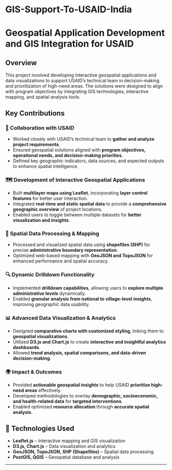 # GIS-Support-To-USAID-India

# Geospatial Application Development and GIS Integration for USAID  

## Overview  
This project involved developing interactive geospatial applications and data visualizations to support USAID’s technical team in decision-making and prioritization of high-need areas. The solutions were designed to align with program objectives by integrating GIS technologies, interactive mapping, and spatial analysis tools.

## Key Contributions  

### 📌 Collaboration with USAID  
- Worked closely with USAID’s technical team to **gather and analyze project requirements**.  
- Ensured geospatial solutions aligned with **program objectives, operational needs, and decision-making priorities**.  
- Defined key geographic indicators, data sources, and expected outputs to enhance spatial intelligence.  

### 🗺️ Development of Interactive Geospatial Applications  
- Built **multilayer maps using Leaflet**, incorporating **layer control features** for better user interaction.  
- Integrated **real-time and static spatial data** to provide a **comprehensive geographic overview** of project locations.  
- Enabled users to toggle between multiple datasets for **better visualization and insights**.  

### 📍 Spatial Data Processing & Mapping  
- Processed and visualized spatial data using **shapefiles (SHP)** for precise **administrative boundary representation**.  
- Optimized web-based mapping with **GeoJSON and TopoJSON** for enhanced performance and spatial accuracy.  

### 🔍 Dynamic Drilldown Functionality  
- Implemented **drilldown capabilities**, allowing users to **explore multiple administrative levels** dynamically.  
- Enabled **granular analysis from national to village-level insights**, improving geographic data usability.  

### 📊 Advanced Data Visualization & Analytics  
- Designed **comparative charts with customized styling**, linking them to **geospatial visualizations**.  
- Utilized **D3.js and Chart.js** to create **interactive and insightful analytics dashboards**.  
- Allowed **trend analysis, spatial comparisons, and data-driven decision-making**.  

### 🌍 Impact & Outcomes  
- Provided **actionable geospatial insights** to help USAID **prioritize high-need areas** effectively.  
- Developed methodologies to overlay **demographic, socioeconomic, and health-related data** for **targeted interventions**.  
- Enabled optimized **resource allocation** through **accurate spatial analysis**.  

## 🚀 Technologies Used  
- **Leaflet.js** – Interactive mapping and GIS visualization  
- **D3.js, Chart.js** – Data visualization and analytics  
- **GeoJSON, TopoJSON, SHP (Shapefiles)** – Spatial data processing  
- **PostGIS, QGIS** – Geospatial database and analysis  

---

